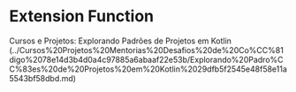 # Extension Function

Cursos e Projetos: Explorando Padrões de Projetos em Kotlin (../Cursos%20Projetos%20Mentorias%20Desafios%20de%20Co%CC%81digo%2078e14d3b4d0a4c97885a6abaaf22e53b/Explorando%20Padro%CC%83es%20de%20Projetos%20em%20Kotlin%2029dfb5f2545e48f58e11a5543bf58dbd.md)